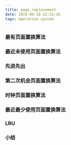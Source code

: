 ```yaml
---
title: page_replacement
date: 2019-04-10 22:31:26
tags: operation system
---
```

### 最有页面置换算法
### 最近未使用页面置换算法
### 先进先出
### 第二次机会页面置换算法
### 时钟页面置换算法
### 最近最少使用页面置换算法
### LRU
### 小结
